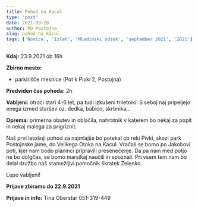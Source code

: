 ```yaml
---
title: Pohod na Kacul
type: "post"
date: 2021-09-20
author: PD Postojna
slug: pohod_na_kacul
tags: ['Novice', 'Izlet', 'Mladinski odsek', 'september 2021', '2021']
---
```


**Kdaj:** 23.9.2021 ob 16h

**Zbirno mesto:** 
- parkirišče mesnice (Pot k Pivki 2, Postojna)

**Predviden čas pohoda:** 2h

**Vabljeni:** otroci stari 4-6 let, pa tudi izkušeni triletniki. S seboj naj pripeljejo enega izmed staršev oz. dedka, babico, skrbnika,..

**Oprema:** primerna obutev in oblačila, nahrbtnik v katerem bo nekaj za popit in nekaj malega za prigriznit.

Naš prvi letošnji pohod za najmlajše bo potekal ob reki Pivki, skozi
park Postojnske jame, do Velikega Otoka na Kacul. Vračali se bomo
po Jakobovi poti, kjer nam bodo planinci pripravili presenečenje. Da
pa nam med potjo ne bo dolgčas, se bomo marsikaj naučili in
spoznali. Pri vsem tem nam bo delal družbo naš sramežljivi pomočnik
škratek Zelenko.


Lepo vabljeni!

**Prijave zbiramo do 22.9.2021**

**Prijave in info:** Tina Oberstar 051-319-449